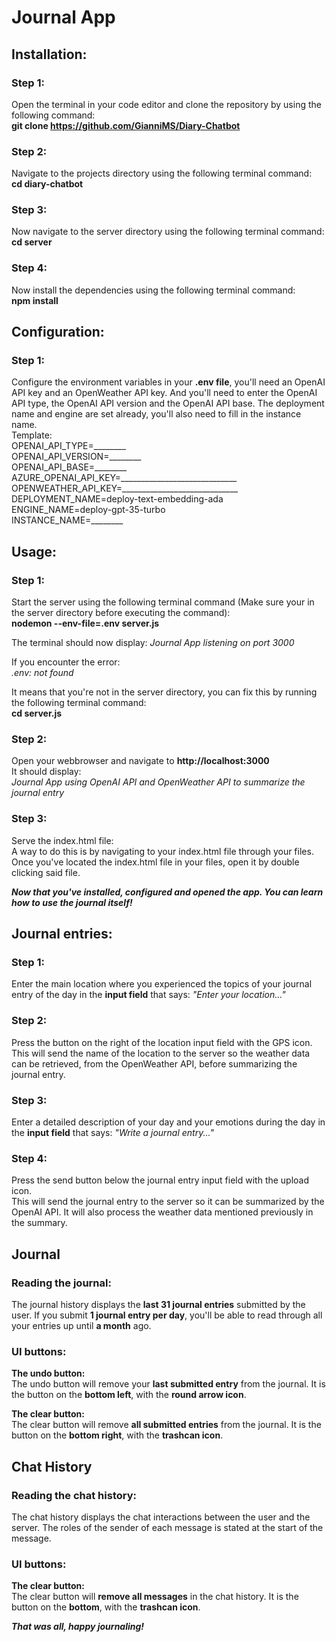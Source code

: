 # Journal App

## Installation: <br>
### Step 1: <br>
Open the terminal in your code editor and clone the repository by using the following command: <br>
**git clone https://github.com/GianniMS/Diary-Chatbot**

### Step 2: <br>
Navigate to the projects directory using the following terminal command: <br>
**cd diary-chatbot**

### Step 3: <br>
Now navigate to the server directory using the following terminal command: <br>
**cd server**

### Step 4: <br>
Now install the dependencies using the following terminal command: <br>
**npm install**

## Configuration: <br>
### Step 1: <br>
Configure the environment variables in your **.env file**, you'll need an OpenAI API key and an OpenWeather API key. And you'll need to enter the OpenAI API type, the OpenAI API version and the OpenAI API base. 
The deployment name and engine are set already, you'll also need to fill in the instance name. <br>
Template: <br> 
OPENAI_API_TYPE=________ <br>
OPENAI_API_VERSION=________ <br>
OPENAI_API_BASE=________ <br>
AZURE_OPENAI_API_KEY=_____________________________ <br>
OPENWEATHER_API_KEY=_____________________________ <br>
DEPLOYMENT_NAME=deploy-text-embedding-ada <br>
ENGINE_NAME=deploy-gpt-35-turbo <br>
INSTANCE_NAME=________ <br>

## Usage: <br>
### Step 1: <br>
Start the server using the following terminal command (Make sure your in the server directory before executing the command): <br>
**nodemon --env-file=.env server.js**

The terminal should now display:
_Journal App listening on port 3000_

If you encounter the error: <br>
_.env: not found <br>_

It means that you're not in the server directory, you can fix this by running the following terminal command: <br>
**cd server.js**

### Step 2: <br> 
Open your webbrowser and navigate to **http://localhost:3000** <br>
It should display: <br>
_Journal App using OpenAI API and OpenWeather API to summarize the journal entry_

### Step 3: <br>
Serve the index.html file: <br>
A way to do this is by navigating to your index.html file through your files. Once you've located the index.html file in your files, open it by double clicking said file.

***Now that you've installed, configured and opened the app. You can learn how to use the journal itself!***

## Journal entries: <br>
### Step 1: <br>
Enter the main location where you experienced the topics of your journal entry of the day in the **input field** that says: _"Enter your location..."_ <br>

### Step 2: <br>
Press the button on the right of the location input field with the GPS icon. <br>
This will send the name of the location to the server so the weather data can be retrieved, from the OpenWeather API, before summarizing the journal entry.

### Step 3: <br>
Enter a detailed description of your day and your emotions during the day in the **input field** that says: _"Write a journal entry..."_ <br>

### Step 4: <br>
Press the send button below the journal entry input field with the upload icon. <br>
This will send the journal entry to the server so it can be summarized by the OpenAI API. It will also process the weather data mentioned previously in the summary.

## Journal
### Reading the journal: <br>
The journal history displays the **last 31 journal entries** submitted by the user. If you submit **1 journal entry per day**, you'll be able to read through all your entries up until **a month** ago.

### UI buttons: <br>
**The undo button: <br>**
The undo button will remove your **last submitted entry** from the journal. It is the button on the **bottom left**, with the **round arrow icon**.

**The clear button: <br>**
The clear button will remove **all submitted entries** from the journal. It is the button on the **bottom right**, with the **trashcan icon**.

## Chat History
### Reading the chat history: <br>
The chat history displays the chat interactions between the user and the server. The roles of the sender of each message is stated at the start of the message.

### UI buttons: <br>
**The clear button: <br>**
The clear button will **remove all messages** in the chat history. It is the button on the **bottom**, with the **trashcan icon**.

***That was all, happy journaling!***
